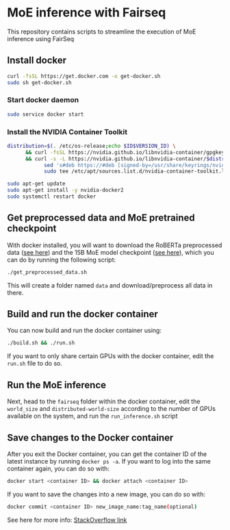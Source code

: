 # MoE inference with Fairseq
This repository contains scripts to streamline the execution of MoE inference using FairSeq

## Install docker

```bash
curl -fsSL https://get.docker.com -o get-docker.sh
sudo sh get-docker.sh
```

### Start docker daemon
```bash
sudo service docker start
```

### Install the NVIDIA Container Toolkit
```bash
distribution=$(. /etc/os-release;echo $ID$VERSION_ID) \
      && curl -fsSL https://nvidia.github.io/libnvidia-container/gpgkey | sudo gpg --dearmor -o /usr/share/keyrings/nvidia-container-toolkit-keyring.gpg \
      && curl -s -L https://nvidia.github.io/libnvidia-container/$distribution/libnvidia-container.list | \
            sed 's#deb https://#deb [signed-by=/usr/share/keyrings/nvidia-container-toolkit-keyring.gpg] https://#g' | \
            sudo tee /etc/apt/sources.list.d/nvidia-container-toolkit.list

sudo apt-get update
sudo apt-get install -y nvidia-docker2
sudo systemctl restart docker
```

## Get preprocessed data and MoE pretrained checkpoint
With docker installed, you will want to download the RoBERTa preprocessed data ([see here](https://github.com/facebookresearch/fairseq/blob/moe/examples/roberta/README.pretraining.md#1-preprocess-the-data)) and the 15B MoE model checkpoint ([see here](https://github.com/facebookresearch/fairseq/tree/main/examples/moe_lm)), which you can do by running the following script:

```bash
./get_preprocessed_data.sh
```

This will create a folder named `data` and download/preprocess all data in there.



## Build and run the docker container

You can now build and run the docker container using:

```bash
./build.sh && ./run.sh
```

If you want to only share certain GPUs with the docker container, edit the `run.sh` file to do so.

## Run the MoE inference
Next, head to the `fairseq` folder within the docker container, edit the `world_size` and `distributed-world-size` according to the number of GPUs available on the system, and run the `run_inference.sh` script 

## Save changes to the Docker container
After you exit the Docker container, you can get the container ID of the latest instance by running `docker ps -a`. If you want to log into the same container again, you can do so with:

```bash
docker start <container ID> && docker attach <container ID>
```

If you want to save the changes into a new image, you can do so with:

```bash
docker commit <container ID> new_image_name:tag_name(optional)
```

See here for more info: [StackOverflow link](https://stackoverflow.com/questions/19585028/i-lose-my-data-when-the-container-exits)
